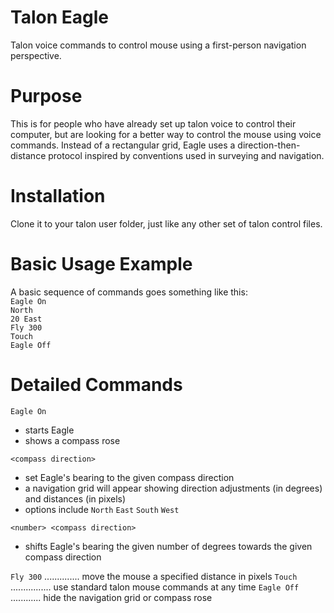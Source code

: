 # Talon Eagle
Talon voice commands to control mouse using a first-person navigation perspective.
# Purpose
This is for people who have already set up talon voice to control their computer, but are looking for a better way to control the mouse using voice commands. Instead of a rectangular grid, Eagle uses a direction-then-distance protocol inspired by conventions used in surveying and navigation. 
# Installation
Clone it to your talon user folder, just like any other set of talon control files. 
# Basic Usage Example
A basic sequence of commands goes something like this:  
``` Eagle On ```  
``` North ```  
``` 20 East ```  
``` Fly 300 ```  
``` Touch ```  
``` Eagle Off ```  
# Detailed Commands
``` Eagle On ```  
  * starts Eagle  
  * shows a compass rose  

``` <compass direction> ```  
  * set Eagle's bearing to the given compass direction  
  * a navigation grid will appear showing direction adjustments (in degrees) and distances (in pixels)
  * options include ```North``` ```East``` ```South``` ```West```  

``` <number> <compass direction> ```  
  * shifts Eagle's bearing the given number of degrees towards the given compass direction  
  
``` Fly 300 ```  .............. move the mouse a specified distance in pixels
``` Touch ```  ................ use standard talon mouse commands at any time
``` Eagle Off ```  ............ hide the navigation grid or compass rose

